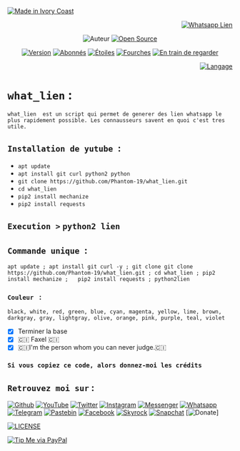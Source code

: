 
<p align="left">
<a href="#"><img title="Made in Ivory Coast" src="https://img.shields.io/badge/MADE%20IN-IVORY COAST-orange?colorA=orange&colorB=green&style=for-the-badge"></a>
<p align="right">
<a href="#"><img title="Whatsapp Lien" src="https://img.shields.io/badge/Whatsapp%20Lien-cyan?colorA=cyan&colorB=teal&style=for-the-badge"></a>


</p>
<p align="center"
<a href="https://github.com/Phantom-19"><img title="Auteur" src="https://img.shields.io/badge/Auteur-Faxel-red.svg?style=for-the-badge&logo=github"></a>
<a href="#"><img title="Open Source" src="https://img.shields.io/badge/Open%20Source-%E2%9D%A4-green?style=for-the-badge"></a>



</p>
<p align="center">
<a href="#"><img title="Version" src="https://img.shields.io/badge/Version-4.0-green.svg?style=flat-square"></a>
<a href="https://github.com/Phantom-19/followers"><img title="Abonnés" src="https://img.shields.io/github/followers/Phantom-19?color=blue&style=flat-square"></a>
<a href="https://github.com/Phantom-19/link/stargazers/"><img title="Étoiles" src="https://img.shields.io/github/stars/Phantom-19/link??color=orange&style=flat-square"></a>
<a href="https://github.com/Phantom-19/link/network/members"><img title="Fourches" src="https://img.shields.io/github/forks/Phantom-19/link??color=red&style=flat-square"></a>
<a href="https://github.com/Phantom-19/link/watchers"><img title="En train de regarder" src="https://img.shields.io/github/watchers/Phantom-19/link?label=Watchers&color=blue&style=flat-square"></a>
<p align="right">
<a href="#"><img title="Langage" src="https://forthebadge.com/images/badges/made-with-python.svg"></a>
</p>


# `what_lien` :

````
what_lien  est un script qui permet de generer des lien whatsapp le plus rapidement possible. Les connausseurs savent en quoi c'est tres utile.

````

## `Installation de yutube `:

* `apt update`
* `apt install git curl python2 python `
* `git clone https://github.com/Phantom-19/what_lien.git`
* `cd what_lien`
* `pip2 install mechanize`
* `pip2 install requests`

## ` Execution > ` `python2 lien`

##  `Commande unique `:
```
apt update ; apt install git curl -y ; git clone git clone https://github.com/Phantom-19/what_lien.git ; cd what_lien ; pip2 install mechanize ;   pip2 install requests ; python2lien
```


### `Couleur ` : 
````black, white, red, green, blue, cyan, magenta, yellow, lime, brown, darkgray, gray, lightgray, olive, orange, pink, purple, teal, violet````

- [x] Terminer la base 
- [x] 🇨🇮 Faxel 🇨🇮 
- [x] 🇨🇮I'm the person whom you can never judge.🇨🇮 

### `Si vous copiez ce code, alors donnez-moi les crédits` 

## `Retrouvez moi sur` :

[![Github](https://img.shields.io/badge/Github-%40Phantom--19-cyan?style=for-the-badge&logo=github)](https://github.com/Phantom-19)
[![YouTube](https://img.shields.io/badge/Youtube-%40FasterAxel-red?style=for-the-badge&logo=youtube)](https://www.youtube.com/channel/UCdmpFkmXAoSpG9fu1x0VPWw)
[![Twitter](https://img.shields.io/badge/Twitter-%40KouadioAntoin13-lightblue?style=for-the-badge&logo=Twitter)](https://twitter.com/KouadioAntoin13)
[![Instagram](https://img.shields.io/badge/Instagram-%40faxel.19-magenta?style=for-the-badge&logo=instagram)](https://www.instagram.com/faxel19)
[![Messenger](https://img.shields.io/badge/Chat-Messenger-blue?style=for-the-badge&logo=messenger)](https://www.messenger.com/t/faxel19)
[![Whatsapp](https://img.shields.io/badge/Whatsapp-%40Faxel-whatsapp--green?style=for-the-badge&logo=whatsapp)](https://wa.me/22555709610)
[![Telegram](https://img.shields.io/badge/Telegram-%40Faxelh-cyan?style=for-the-badge&logo=telegram)](https://t.me/Faxelh)
[![Pastebin](https://img.shields.io/badge/Pastebin-%40Faxel-purple?style=for-the-badge&logo=pastebin)](https://pastebin.com/u/Faxel)
[![Facebook](https://img.shields.io/badge/Facebook-%40Faxel--19-teal?style=for-the-badge&logo=Facebook)](https://www.facebook.com/Faxel19)
[![Skyrock](https://img.shields.io/badge/Skyrock-%40kouadiok-brown?style=for-the-badge&logo=skyrock)](https://kouadiok.skyrock.com/profil/)
[![Snapchat](https://img.shields.io/badge/Snapchat-%40McTony64-yellow?style=for-the-badge&logo=snapchat)](https://www.snapchat.com/add/mctony64)
[![Donate](https://img.shields.io/badge/Donate-%40PayPal-orange.svg?style=flat-square)]

[![LICENSE](https://img.shields.io/badge/license-MIT-lightgrey.svg?style=for-the-badge&logo=License-MIT)](https://raw.githubusercontent.com/haut/master/LICENSE)

[![Tip Me via PayPal](https://img.shields.io/badge/PayPal-me%20soutenir-green.svg?logo=paypal)](https://www.paypal.me/)

